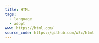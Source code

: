 ```yaml
---
title: HTML
tags:
  - language
  - adopt
www: https://html.com/
source_code: https://github.com/w3c/html
---
```

